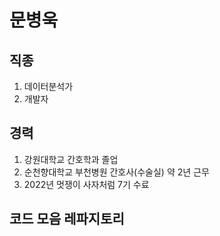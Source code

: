 <h1>문병욱</h1>


<p><h2>직종</h2>
<ol>
  <li>데이터분석가</li>
  <li>개발자</li></p>
</ol>

<p><h2>경력</h2>
<ol>
  <li>강원대학교 간호학과 졸업</li>
  <li>순천향대학교 부천병원 간호사(수술실) 약 2년 근무</li>
  <li>2022년 멋쟁이 사자처럼 7기 수료</li>
</ol>
</p>

<h2>코드 모음 레파지토리</h2>
